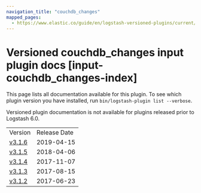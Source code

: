 ```yaml
---
navigation_title: "couchdb_changes"
mapped_pages:
  - https://www.elastic.co/guide/en/logstash-versioned-plugins/current/input-couchdb_changes-index.html
---
```


# Versioned couchdb_changes input plugin docs [input-couchdb_changes-index]

This page lists all documentation available for this plugin. To see which plugin version you have installed, run `bin/logstash-plugin list --verbose`.

Versioned plugin documentation is not available for plugins released prior to Logstash 6.0.

| | |
| :- | :- |
| Version | Release Date |
| [v3.1.6](v3-1-6-plugins-inputs-couchdb_changes.md) | 2019-04-15 |
| [v3.1.5](v3-1-5-plugins-inputs-couchdb_changes.md) | 2018-04-06 |
| [v3.1.4](v3-1-4-plugins-inputs-couchdb_changes.md) | 2017-11-07 |
| [v3.1.3](v3-1-3-plugins-inputs-couchdb_changes.md) | 2017-08-15 |
| [v3.1.2](v3-1-2-plugins-inputs-couchdb_changes.md) | 2017-06-23 |
